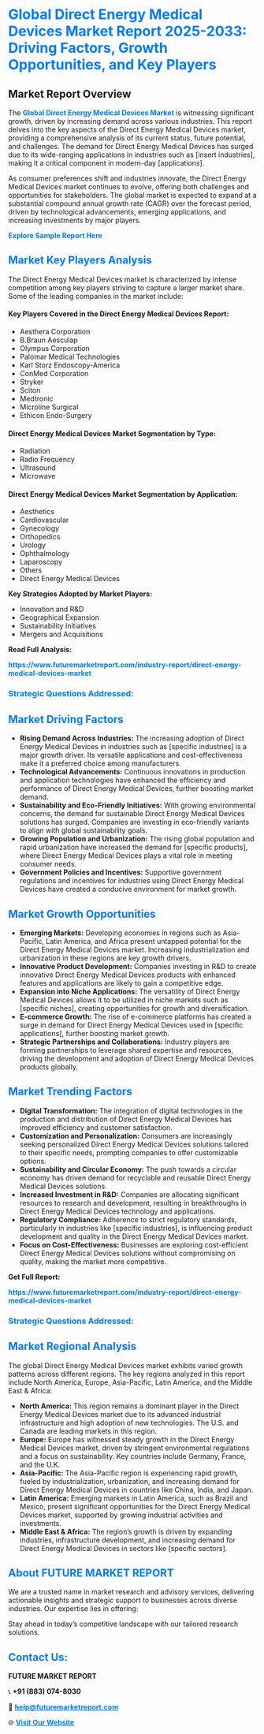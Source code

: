<h1 style="color: #007BFF;">Global Direct Energy Medical Devices Market Report 2025-2033: Driving Factors, Growth Opportunities, and Key Players</h1>

<section id="overview">
<h2>Market Report Overview</h2>
<p>The <a href="https://www.futuremarketreport.com/industry-report/direct-energy-medical-devices-market" style="color: #007BFF; text-decoration: none;"><strong>Global Direct Energy Medical Devices Market</strong></a> is witnessing significant growth, driven by increasing demand across various industries. This report delves into the key aspects of the Direct Energy Medical Devices market, providing a comprehensive analysis of its current status, future potential, and challenges. The demand for Direct Energy Medical Devices has surged due to its wide-ranging applications in industries such as [insert industries], making it a critical component in modern-day [applications].</p>
<p>As consumer preferences shift and industries innovate, the Direct Energy Medical Devices market continues to evolve, offering both challenges and opportunities for stakeholders. The global market is expected to expand at a substantial compound annual growth rate (CAGR) over the forecast period, driven by technological advancements, emerging applications, and increasing investments by major players.</p>
</section>

<section id="overview">
<p><a href="https://www.futuremarketreport.com/request-sample/reportId=122756" style="color: #007BFF; text-decoration: none;"><strong>Explore Sample Report Here</strong></a></p>
</section>

<section id="key-players">
<h2 style="color: #007BFF;">Market Key Players Analysis</h2>
<p>The Direct Energy Medical Devices market is characterized by intense competition among key players striving to capture a larger market share. Some of the leading companies in the market include:</p>
<h4>Key Players Covered in the Direct Energy Medical Devices Report:</h4>
<ul><li>Aesthera Corporation</li><li>B.Braun Aesculap</li><li>Olympus Corporation</li><li>Palomar Medical Technologies</li><li>Karl Storz Endoscopy-America</li><li>ConMed Corporation</li><li>Stryker</li><li>Sciton</li><li>Medtronic</li><li>Microline Surgical</li><li>Ethicon Endo-Surgery</li></ul>
<h4>Direct Energy Medical Devices Market Segmentation by Type:</h4>
<ul><li>Radiation</li><li>Radio Frequency</li><li>Ultrasound</li><li>Microwave</li></ul>

<h4>Direct Energy Medical Devices Market Segmentation by Application:</h4>
<ul><li>Aesthetics</li><li>Cardiovascular</li><li>Gynecology</li><li>Orthopedics</li><li>Urology</li><li>Ophthalmology</li><li>Laparoscopy</li><li>Others</li><li>Direct Energy Medical Devices</li></ul>
<p><strong>Key Strategies Adopted by Market Players:</strong></p>
<ul>
<li>Innovation and R&D</li>
<li>Geographical Expansion</li>
<li>Sustainability Initiatives</li>
<li>Mergers and Acquisitions</li>
</ul>
</section>

<section>
<p><strong>Read Full Analysis: </strong></p><a href="https://www.futuremarketreport.com/industry-report/direct-energy-medical-devices-market" style="color: #007BFF; text-decoration: none;"><strong>https://www.futuremarketreport.com/industry-report/direct-energy-medical-devices-market</strong></a>
<h3 style="color: #007BFF;">Strategic Questions Addressed:</h3>
</section>

<section id="driving-factors">
<h2 style="color: #007BFF;">Market Driving Factors</h2>
<ul>
<li><strong>Rising Demand Across Industries:</strong> The increasing adoption of Direct Energy Medical Devices in industries such as [specific industries] is a major growth driver. Its versatile applications and cost-effectiveness make it a preferred choice among manufacturers.</li>
<li><strong>Technological Advancements:</strong> Continuous innovations in production and application technologies have enhanced the efficiency and performance of Direct Energy Medical Devices, further boosting market demand.</li>
<li><strong>Sustainability and Eco-Friendly Initiatives:</strong> With growing environmental concerns, the demand for sustainable Direct Energy Medical Devices solutions has surged. Companies are investing in eco-friendly variants to align with global sustainability goals.</li>
<li><strong>Growing Population and Urbanization:</strong> The rising global population and rapid urbanization have increased the demand for [specific products], where Direct Energy Medical Devices plays a vital role in meeting consumer needs.</li>
<li><strong>Government Policies and Incentives:</strong> Supportive government regulations and incentives for industries using Direct Energy Medical Devices have created a conducive environment for market growth.</li>
</ul>
</section>

<section id="growth-opportunities">
<h2 style="color: #007BFF;">Market Growth Opportunities</h2>
<ul>
<li><strong>Emerging Markets:</strong> Developing economies in regions such as Asia-Pacific, Latin America, and Africa present untapped potential for the Direct Energy Medical Devices market. Increasing industrialization and urbanization in these regions are key growth drivers.</li>
<li><strong>Innovative Product Development:</strong> Companies investing in R&D to create innovative Direct Energy Medical Devices products with enhanced features and applications are likely to gain a competitive edge.</li>
<li><strong>Expansion into Niche Applications:</strong> The versatility of Direct Energy Medical Devices allows it to be utilized in niche markets such as [specific niches], creating opportunities for growth and diversification.</li>
<li><strong>E-commerce Growth:</strong> The rise of e-commerce platforms has created a surge in demand for Direct Energy Medical Devices used in [specific applications], further boosting market growth.</li>
<li><strong>Strategic Partnerships and Collaborations:</strong> Industry players are forming partnerships to leverage shared expertise and resources, driving the development and adoption of Direct Energy Medical Devices products globally.</li>
</ul>
</section>

<section id="trending-factors">
<h2 style="color: #007BFF;">Market Trending Factors</h2>
<ul>
<li><strong>Digital Transformation:</strong> The integration of digital technologies in the production and distribution of Direct Energy Medical Devices has improved efficiency and customer satisfaction.</li>
<li><strong>Customization and Personalization:</strong> Consumers are increasingly seeking personalized Direct Energy Medical Devices solutions tailored to their specific needs, prompting companies to offer customizable options.</li>
<li><strong>Sustainability and Circular Economy:</strong> The push towards a circular economy has driven demand for recyclable and reusable Direct Energy Medical Devices solutions.</li>
<li><strong>Increased Investment in R&D:</strong> Companies are allocating significant resources to research and development, resulting in breakthroughs in Direct Energy Medical Devices technology and applications.</li>
<li><strong>Regulatory Compliance:</strong> Adherence to strict regulatory standards, particularly in industries like [specific industries], is influencing product development and quality in the Direct Energy Medical Devices market.</li>
<li><strong>Focus on Cost-Effectiveness:</strong> Businesses are exploring cost-efficient Direct Energy Medical Devices solutions without compromising on quality, making the market more competitive.</li>
</ul>
</section>

<section>
<p><strong>Get Full Report: </strong></p><a href="https://www.futuremarketreport.com/industry-report/direct-energy-medical-devices-market" style="color: #007BFF; text-decoration: none;"><strong>https://www.futuremarketreport.com/industry-report/direct-energy-medical-devices-market</strong></a>
<h3 style="color: #007BFF;">Strategic Questions Addressed:</h3>
</section>


<section id="regional-analysis">
<h2 style="color: #007BFF;">Market Regional Analysis</h2>
<p>The global Direct Energy Medical Devices market exhibits varied growth patterns across different regions. The key regions analyzed in this report include North America, Europe, Asia-Pacific, Latin America, and the Middle East & Africa:</p>
<ul>
<li><strong>North America:</strong> This region remains a dominant player in the Direct Energy Medical Devices market due to its advanced industrial infrastructure and high adoption of new technologies. The U.S. and Canada are leading markets in this region.</li>
<li><strong>Europe:</strong> Europe has witnessed steady growth in the Direct Energy Medical Devices market, driven by stringent environmental regulations and a focus on sustainability. Key countries include Germany, France, and the U.K.</li>
<li><strong>Asia-Pacific:</strong> The Asia-Pacific region is experiencing rapid growth, fueled by industrialization, urbanization, and increasing demand for Direct Energy Medical Devices in countries like China, India, and Japan.</li>
<li><strong>Latin America:</strong> Emerging markets in Latin America, such as Brazil and Mexico, present significant opportunities for the Direct Energy Medical Devices market, supported by growing industrial activities and investments.</li>
<li><strong>Middle East & Africa:</strong> The region’s growth is driven by expanding industries, infrastructure development, and increasing demand for Direct Energy Medical Devices in sectors like [specific sectors].</li>
</ul>
</section>

<footer>
<h2 style="color: #007BFF;">About FUTURE MARKET REPORT</h2>
<p>We are a trusted name in market research and advisory services, delivering actionable insights and strategic support to businesses across diverse industries. Our expertise lies in offering:</p>

<p>Stay ahead in today’s competitive landscape with our tailored research solutions.</p>

<h2 style="color: #007BFF;">Contact Us:</h2>
<p><strong>FUTURE MARKET REPORT</strong></p>
<p>📞 <strong>+91 (883) 074-8030</strong></p>
<p>📧 <strong><a href="mailto:help@futuremarketreport.com" style="color: #007BFF;">help@futuremarketreport.com</a></strong></p>
<p>🌐 <strong><a href="https://www.futuremarketreport.com/" style="color: #007BFF;">Visit Our Website</a></strong></p>
</footer>
